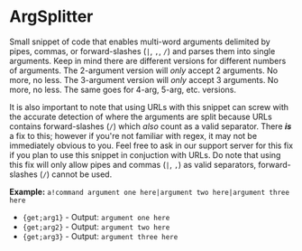 # ArgSplitter
Small snippet of code that enables multi-word arguments delimited by pipes, commas, or forward-slashes (`|`, `,`, `/`) and parses them into single arguments. Keep in mind there are different versions for different numbers of arguments. The 2-argument version will *only* accept 2 arguments. No more, no less. The 3-argument version will *only* accept 3 arguments. No more, no less. The same goes for 4-arg, 5-arg, etc. versions.

It is also important to note that using URLs with this snippet can screw with the accurate detection of where the arguments are split because URLs contains forward-slashes (`/`) which *also* count as a valid separator. There ***is*** a fix to this; however if you're not familiar with regex, it may not be immediately obvious to you. Feel free to ask in our support server for this fix if you plan to use this snippet in conjuction with URLs. Do note that using this fix will only allow pipes and commas (`|`, `,`) as valid separators, forward-slashes (`/`) cannot be used.

**Example:** `a!command argument one here|argument two here|argument three here`
* `{get;arg1}` - Output: `argument one here`
* `{get;arg2}` - Output: `argument two here`
* `{get;arg3}` - Output: `argument three here`
